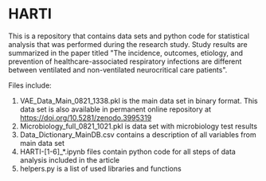 # HARTI
This is a repository that contains data sets and python code for statistical analysis that was performed during the research study. Study results are summarized in the paper titled "The incidence, outcomes, etiology, and prevention of healthcare-associated respiratory infections are different between ventilated and non-ventilated neurocritical care patients".

Files include:
1. VAE_Data_Main_0821_1338.pkl is the main data set in binary format. This data set is also available in permanent online repository at https://doi.org/10.5281/zenodo.3995319
2. Microbiology_full_0821_1021.pkl is data set with microbiology test results
3. Data_Dictionary_MainDB.csv contains a description of all variables from main data set
4. HARTI-[1-6]_*.ipynb files contain python code for all steps of data analysis included in the article
5. helpers.py is a list of used libraries and functions
